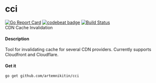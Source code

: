 # cci
[![Go Report Card](https://goreportcard.com/badge/github.com/artemnikitin/cci)](https://goreportcard.com/report/github.com/artemnikitin/cci)   [![codebeat badge](https://codebeat.co/badges/41e5be9d-a578-4bd0-87d4-5ffc564e38f0)](https://codebeat.co/projects/github-com-artemnikitin-cci)   [![Build Status](https://travis-ci.org/artemnikitin/cci.svg?branch=master)](https://travis-ci.org/artemnikitin/cci)   
CDN Cache Invalidation

#### Description
Tool for invalidating cache for several CDN providers. Currently supports Cloudfront and Cloudflare.

#### Get it 
``` 
go get github.com/artemnikitin/cci
``` 
